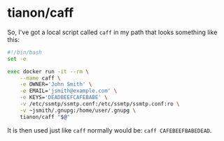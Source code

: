 # tianon/caff

So, I've got a local script called `caff` in my path that looks something like this:

```bash
#!/bin/bash
set -e

exec docker run -it --rm \
	--name caff \
	-e OWNER='John Smith' \
	-e EMAIL='jsmith@example.com' \
	-e KEYS='DEADBEEFCAFEBABE' \
	-v /etc/ssmtp/ssmtp.conf:/etc/ssmtp/ssmtp.conf:ro \
	-v ~jsmith/.gnupg:/home/user/.gnupg \
	tianon/caff "$@"
```

It is then used just like `caff` normally would be: `caff CAFEBEEFBABEDEAD`.

